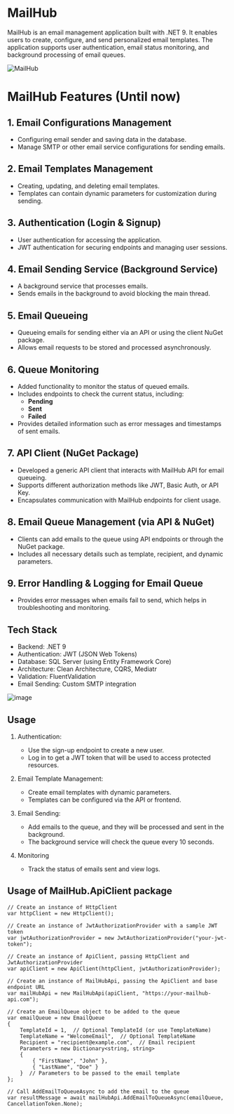 # MailHub
MailHub is an email management application built with .NET 9. It enables users to create, configure, and send personalized email templates. The application supports user authentication, email status monitoring, and background processing of email queues.

![MailHub](https://github.com/user-attachments/assets/9ef3d18d-943d-4249-b54c-1149a0b6e481)

# MailHub Features (Until now)

## 1. Email Configurations Management
- Configuring email sender and saving data in the database.
- Manage SMTP or other email service configurations for sending emails.

## 2. Email Templates Management
- Creating, updating, and deleting email templates.
- Templates can contain dynamic parameters for customization during sending.

## 3. Authentication (Login & Signup)
- User authentication for accessing the application.
- JWT authentication for securing endpoints and managing user sessions.

## 4. Email Sending Service (Background Service)
- A background service that processes emails.
- Sends emails in the background to avoid blocking the main thread.

## 5. Email Queueing
- Queueing emails for sending either via an API or using the client NuGet package.
- Allows email requests to be stored and processed asynchronously.

## 6. Queue Monitoring
- Added functionality to monitor the status of queued emails.
- Includes endpoints to check the current status, including:
  - **Pending**
  - **Sent**
  - **Failed**
- Provides detailed information such as error messages and timestamps of sent emails.

## 7. API Client (NuGet Package)
- Developed a generic API client that interacts with MailHub API for email queueing.
- Supports different authorization methods like JWT, Basic Auth, or API Key.
- Encapsulates communication with MailHub endpoints for client usage.

## 8. Email Queue Management (via API & NuGet)
- Clients can add emails to the queue using API endpoints or through the NuGet package.
- Includes all necessary details such as template, recipient, and dynamic parameters.

## 9. Error Handling & Logging for Email Queue
- Provides error messages when emails fail to send, which helps in troubleshooting and monitoring.


## Tech Stack

- Backend: .NET 9
- Authentication: JWT (JSON Web Tokens)
- Database: SQL Server (using Entity Framework Core)
- Architecture: Clean Architecture, CQRS, Mediatr
- Validation: FluentValidation
- Email Sending: Custom SMTP integration
  
![image](https://github.com/user-attachments/assets/75e6b28f-398c-4546-9c18-8c2bd872da93)

## Usage
 1.  Authentication:
     -  Use the sign-up endpoint to create a new user.
     - Log in to get a JWT token that will be used to access protected resources.
2. Email Template Management:
    -  Create email templates with dynamic parameters.
    -  Templates can be configured via the API or frontend.
3. Email Sending:
    -  Add emails to the queue, and they will be processed and sent in the background.
    -  The background service will check the queue every 10 seconds.

4. Monitoring
    - Track the status of emails sent and view logs.
  
## Usage of MailHub.ApiClient package 
 

    // Create an instance of HttpClient
    var httpClient = new HttpClient();

    // Create an instance of JwtAuthorizationProvider with a sample JWT token
    var jwtAuthorizationProvider = new JwtAuthorizationProvider("your-jwt-token");

    // Create an instance of ApiClient, passing HttpClient and JwtAuthorizationProvider
    var apiClient = new ApiClient(httpClient, jwtAuthorizationProvider);

    // Create an instance of MailHubApi, passing the ApiClient and base endpoint URL
    var mailHubApi = new MailHubApi(apiClient, "https://your-mailhub-api.com");

    // Create an EmailQueue object to be added to the queue
    var emailQueue = new EmailQueue
    {
        TemplateId = 1,  // Optional TemplateId (or use TemplateName)
        TemplateName = "WelcomeEmail",  // Optional TemplateName
        Recipient = "recipient@example.com",  // Email recipient
        Parameters = new Dictionary<string, string> 
        {
            { "FirstName", "John" },
            { "LastName", "Doe" }
        }  // Parameters to be passed to the email template
    };

    // Call AddEmailToQueueAsync to add the email to the queue
    var resultMessage = await mailHubApi.AddEmailToQueueAsync(emailQueue, CancellationToken.None);

